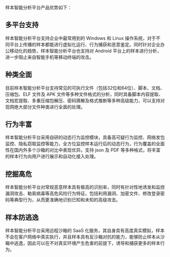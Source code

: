 
样本智能分析平台产品优势如下：
## 多平台支持
样本智能分析平台支持企业中最常用到的 Windows 和 Linux 操作系统，对于不同平台上传播的样本都能进行虚拟化运行、行为捕获和恶意鉴定。同时针对企业办公移动化的趋势，样本智能分析平台也支持对 Android 平台上的样本进行分析，进一步阻止来自智能手机等移动终端的攻击。
## 种类全面
目前样本智能分析平台支持常见的可执行文件（包括32位和64位）、脚本、文档、压缩包、ELF 文件及 APK 文件等多种文件格式的分析，同时具备脚本内容提取、文档宏提取、多重压缩包解压、密码猜解及格式推断等多种高级能力，可以支持对现网绝大部分文件种类进行全面的处理。
## 行为丰富
样本智能分析平台采用自研的动态行为监控模块，具备高可疑行为监控、网络发包监控、隐私窃取监控等能力，全方位监控样本运行后的动态行为，行为覆盖的全面性在国内外多个沙箱的对比中表现优异。支持 json 及 PDF  等多种格式，将丰富的样本行为向用户进行展示和自动化接入处理。
## 挖掘高危
样本智能分析平台对常规恶意样本具有极高的识别率，同时有针对性地诱发和监控漏洞攻击、勒索病毒等高危风险行为特征，包括利用漏洞、加密文件、修改登录密码等典型行为，从而更准确地识别已知和未知的高级攻击。
## 样本防逃逸
样本智能分析平台采用远程沙箱的 SaaS 化服务，其自身具有高度真实模拟，样本不会在客户网络中真实执行，并且样本具有反沙箱对抗的能力，能够防止样本从沙箱中逃逸，因此可以在不对真实环境产生危害的前提下，诱导和捕获更多的样本行为。

